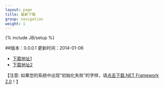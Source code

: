 ```yaml
---
layout: page
title: 最新下载
group: navigation
weight: 1
---
```


{% include JB/setup %}

##版本：0.0.0.1 更新时间：2014-01-06

  - <a href="http://pan.baidu.com/s/1gdzbDT5" target="_blank">下载地址1</a>
  - <a href="http://yunpan.cn/QzJmancs6CxDx" target="_blank">下载地址2</a>
  
【注意: 如果您的系统中出现“初始化失败”的字样，请<a href="http://download.microsoft.com/download/c/6/e/c6e88215-0178-4c6c-b5f3-158ff77b1f38/NetFx20SP2_x86.exe" target="_blank">点击下载.NET Framework 2.0</a>！】
